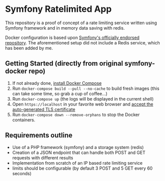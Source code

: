 # Symfony Ratelimited App

This repository is a proof of concept of a rate limiting service written using
Symfony framework and in memory data saving with redis.


Docker configuration is based upon [Symfony's officially endorsed repository](https://github.com/dunglas/symfony-docker).
The aforementioned setup did not include a Redis service, which has been added by me.

## Getting Started (directly from original symfony-docker repo)

1. If not already done, [install Docker Compose](https://docs.docker.com/compose/install/)
2. Run `docker-compose build --pull --no-cache` to build fresh images (this can take some time, so grab a cup of coffee...)
3. Run `docker-compose up` (the logs will be displayed in the current shell)
4. Open `https://localhost` in your favorite web browser and [accept the auto-generated TLS certificate](https://stackoverflow.com/a/15076602/1352334)
5. Run `docker-compose down --remove-orphans` to stop the Docker containers.

## Requirements outline

- Use of a PHP framework (symfony) and a storage system (redis)
- Creation of a JSON endpoint that can handle both POST and GET requests with different results
- Implementation from scratch of an IP based rate limiting service
- limits should be configurable (by default 3 POST and 5 GET every 60 seconds)

